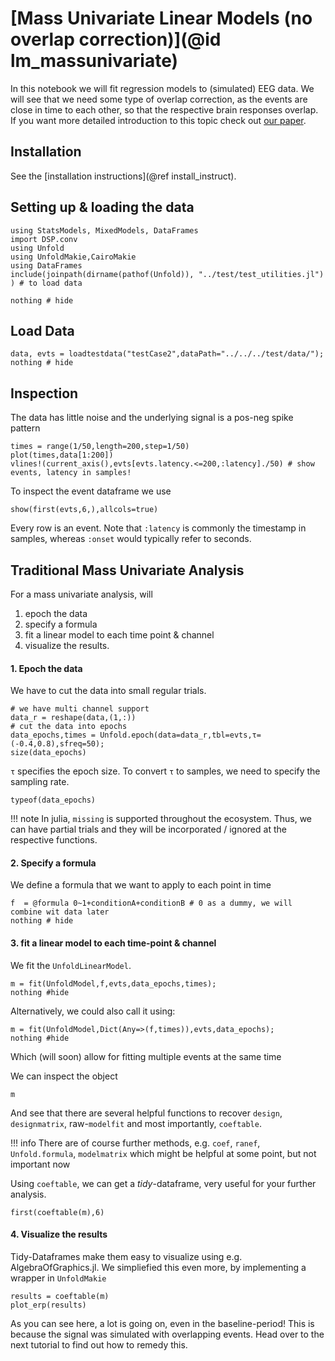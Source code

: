 # [Mass Univariate Linear Models (no overlap correction)](@id lm_massunivariate)

In this notebook we will fit regression models to (simulated) EEG data. We will see that we need some type of overlap correction, as the events are close in time to each other, so that the respective brain responses overlap.
If you want more detailed introduction to this topic check out [our paper](https://peerj.com/articles/7838/).

## Installation
See the [installation instructions](@ref install_instruct).

## Setting up & loading the data
```@example Main
using StatsModels, MixedModels, DataFrames
import DSP.conv
using Unfold
using UnfoldMakie,CairoMakie
using DataFrames
include(joinpath(dirname(pathof(Unfold)), "../test/test_utilities.jl") ) # to load data

nothing # hide
```


## Load Data
```@example Main
data, evts = loadtestdata("testCase2",dataPath="../../../test/data/");
nothing # hide
```
## Inspection
The data has little noise and the underlying signal is a pos-neg spike pattern
```@example Main
times = range(1/50,length=200,step=1/50)
plot(times,data[1:200])
vlines!(current_axis(),evts[evts.latency.<=200,:latency]./50) # show events, latency in samples!
```

To inspect the event dataframe we use
```@example Main
show(first(evts,6,),allcols=true)
```
Every row is an event. Note that `:latency` is commonly the timestamp in samples, whereas `:onset` would typically refer to seconds.


## Traditional Mass Univariate Analysis
For a mass univariate analysis, will 
1. epoch the data
2. specify a formula 
3. fit a linear model to each time point & channel
4. visualize the results.


#### 1. Epoch the data
We have to cut the data into small regular trials.

```@example Main
# we have multi channel support
data_r = reshape(data,(1,:))
# cut the data into epochs
data_epochs,times = Unfold.epoch(data=data_r,tbl=evts,τ=(-0.4,0.8),sfreq=50);
size(data_epochs)
```

`τ` specifies the epoch size. To convert `τ` to samples, we need to specify the sampling rate.


```@example Main
typeof(data_epochs)
```
!!! note
        In julia, `missing` is supported throughout the ecosystem. Thus, we can have partial trials and they will be incorporated / ignored at the respective functions.



#### 2. Specify a formula
We define a formula that we want to apply to each point in time
```@example Main
f  = @formula 0~1+conditionA+conditionB # 0 as a dummy, we will combine wit data later
nothing # hide
```

#### 3. fit a linear model to each time-point & channel

We fit the `UnfoldLinearModel`.
```@example Main
m = fit(UnfoldModel,f,evts,data_epochs,times); 
nothing #hide
```

Alternatively, we could also call it using:
```@example Main
m = fit(UnfoldModel,Dict(Any=>(f,times)),evts,data_epochs); 
nothing #hide
```
Which (will soon) allow for fitting multiple events at the same time

We can inspect the object
```@example Main
m
```
And see that there are several helpful functions to recover `design`, `designmatrix`, raw-`modelfit` and most importantly, `coeftable`. 

!!! info
        There are of course further methods, e.g. `coef`, `ranef`, `Unfold.formula`, `modelmatrix` which might be helpful at some point, but not important now

Using `coeftable`, we can get a *tidy*-dataframe, very useful for your further analysis.

```@example Main
first(coeftable(m),6)
```

#### 4. Visualize the results
Tidy-Dataframes make them easy to visualize using e.g. AlgebraOfGraphics.jl. We simpliefied this even more, by implementing a wrapper in `UnfoldMakie`
```@example Main
results = coeftable(m)
plot_erp(results)
```
As you can see here, a lot is going on, even in the baseline-period! This is because the signal was simulated with overlapping events. Head over to the next tutorial to find out how to remedy this.
